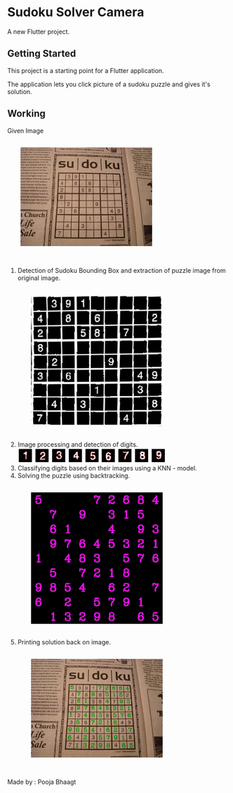 # Sudoku Solver Camera

A new Flutter project.

## Getting Started

This project is a starting point for a Flutter application.

The application lets you click picture of a sudoku puzzle and gives it's solution.

## Working

Given Image
<br />
<img src = "Sudoku Solver/images/sudoku4.jpg" width = 300px style = "padding:30px;"></img>

1. Detection of Sudoku Bounding Box and extraction of puzzle image from original image. <br />
<img src = "Sudoku Solver/images/original.jpg" width = 300px style = "padding:30px;"></img>
2. Image processing and detection of digits. <br />
<img src = "Sudoku Solver/images/digit106.jpg" width = 30px style = "padding:2px; display: inline"></img> <img src = "Sudoku Solver/images/digit100.jpg" width = 30px style = "padding:2px; display: inline"></img> <img src = "Sudoku Solver/images/digit107.jpg" width = 30px style = "padding:2px; display: inline"></img> <img src = "Sudoku Solver/images/digit102.jpg" width = 30px style = "padding:2px; display: inline"></img> <img src = "Sudoku Solver/images/digit101.jpg" width = 30px style = "padding:2px; display: inline"></img> <img src = "Sudoku Solver/images/digit118.jpg" width = 30px style = "padding:2px; display: inline"></img> <img src = "Sudoku Solver/images/digit110.jpg" width = 30px style = "padding:2px; display: inline"></img> <img src = "Sudoku Solver/images/digit103.jpg" width = 30px style = "padding:2px; display: inline"></img> <img src = "Sudoku Solver/images/digit105.jpg" width = 30px style = "padding:2px; display: inline"></img>
3. Classifying digits based on their images using a KNN - model.
4. Solving the puzzle using backtracking. <br />
<img src = "Sudoku Solver/images/solved.jpg" width = 300px style = "padding:30px;"></img>
5. Printing solution back on image. <br />
<img src = "Sudoku Solver/images/final.jpg" width = 300px style = "padding:30px;"></img>

Made by : Pooja Bhaagt 

